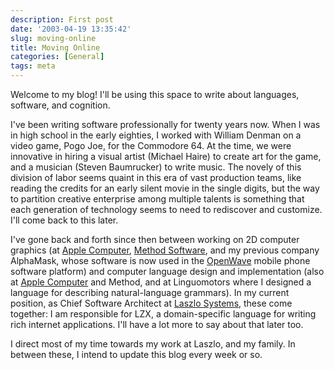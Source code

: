 ```yaml
---
description: First post
date: '2003-04-19 13:35:42'
slug: moving-online
title: Moving Online
categories: [General]
tags: meta
---
```


Welcome to my blog! I'll be using this space to write about languages, software, and cognition.

I've been writing software professionally for twenty years now. When I was in high school in the early eighties, I worked with William Denman on a video game, Pogo Joe, for the Commodore 64. At the time, we were innovative in hiring a visual artist (Michael Haire) to create art for the game, and a musician (Steven Baumrucker) to write music. The novely of this division of labor seems quaint in this era of vast production teams, like reading the credits for an early silent movie in the single digits, but the way to partition creative enterprise among multiple talents is something that each generation of technology seems to need to rediscover and customize. I'll come back to this later.

I've gone back and forth since then between working on 2D computer graphics (at [Apple Computer](https://osteele.com/museum/quickdraw_gx.html), [Method Software](https://osteele.com/museum/method_software.html), and my previous company AlphaMask, whose software is now used in the [OpenWave](http://www.openwave.com) mobile phone software platform) and computer language design and implementation (also at [Apple Computer](https://osteele.com/museum/apple_dylan.html) and Method, and at Linguomotors where I designed a language for describing natural-language grammars). In my current position, as Chief Software Architect at [Laszlo Systems](http://www.laszlosystems.com), these come together: I am responsible for LZX, a domain-specific language for writing rich internet applications. I'll have a lot more to say about that later too.

I direct most of my time towards my work at Laszlo, and my family. In between these, I intend to update this blog every week or so.
